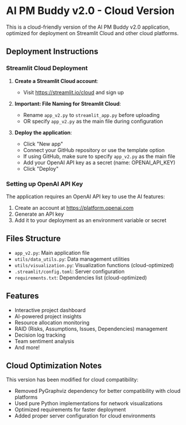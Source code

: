 # AI PM Buddy v2.0 - Cloud Version

This is a cloud-friendly version of the AI PM Buddy v2.0 application, optimized for deployment on Streamlit Cloud and other cloud platforms.

## Deployment Instructions

### Streamlit Cloud Deployment

1. **Create a Streamlit Cloud account**:
   - Visit https://streamlit.io/cloud and sign up

2. **Important: File Naming for Streamlit Cloud**:
   - Rename `app_v2.py` to `streamlit_app.py` before uploading
   - OR specify `app_v2.py` as the main file during configuration

3. **Deploy the application**:
   - Click "New app" 
   - Connect your GitHub repository or use the template option
   - If using GitHub, make sure to specify `app_v2.py` as the main file
   - Add your OpenAI API key as a secret (name: OPENAI_API_KEY)
   - Click "Deploy"

### Setting up OpenAI API Key

The application requires an OpenAI API key to use the AI features:

1. Create an account at https://platform.openai.com
2. Generate an API key
3. Add it to your deployment as an environment variable or secret

## Files Structure

- `app_v2.py`: Main application file
- `utils/data_utils.py`: Data management utilities
- `utils/visualization.py`: Visualization functions (cloud-optimized)
- `.streamlit/config.toml`: Server configuration
- `requirements.txt`: Dependencies list (cloud-optimized)

## Features

- Interactive project dashboard
- AI-powered project insights
- Resource allocation monitoring
- RAID (Risks, Assumptions, Issues, Dependencies) management
- Decision log tracking
- Team sentiment analysis
- And more!

## Cloud Optimization Notes

This version has been modified for cloud compatibility:

- Removed PyGraphviz dependency for better compatibility with cloud platforms
- Used pure Python implementations for network visualizations
- Optimized requirements for faster deployment
- Added proper server configuration for cloud environments